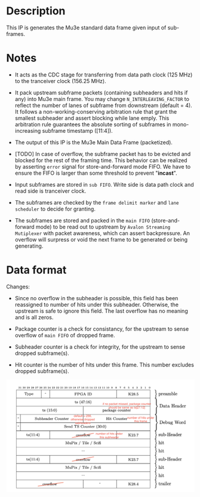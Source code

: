 # **Description**

This IP is generates the Mu3e standard data frame given input of sub-frames.

# **Notes**

* It acts as the CDC stage for transferring from data path clock (125 MHz) to the tranceiver clock (156.25 MHz). 

* It pack upstream subframe packets (containing subheaders and hits if any) into Mu3e main frame. You may change `N_INTERLEAVING_FACTOR` to reflect the number of lanes of subframe from downstream (default = 4). It follows a non-working-conserving arbitration rule that grant the smallest subheader and assert blocking while lane emply. This arbitration rule guarantees the absolute sorting of subframes in mono-increasing subframe timestamp ([11:4]). 

* The output of this IP is the Mu3e Main Data Frame (packetized).

* [TODO] In case of overflow, the subframe packet has to be evicted and blocked for the rest of the framing time. This behavior can be realized by asserting `error` signal for store-and-forward mode FIFO. We have to ensure the FIFO is larger than some threshold to prevent "**incast**". 

* Input subframes are stored in `sub FIFO`. Write side is data path clock and read side is tranceiver clock. 

* The subframes are checked by the `frame delimit marker` and `lane scheduler` to decide for granting. 

* The subframes are stored and packed in the `main FIFO` (store-and-forward mode) to be read out to upstream by `Avalon Streaming Mutiplexer` with packet awareness, which can assert backpressure. An overflow will surpress or void the next frame to be generated or being generating. 

# **Data format**

Changes: 

* Since no overflow in the subheader is possible, this field has been reassigned to number of hits under this subheader. Otherwise, the upstream is safe to ignore this field. The last overflow has no meaning and is all zeros. 

* Package counter is a check for consistancy, for the upstream to sense overflow of `main FIFO` of dropped frame. 

* Subheader counter is a check for integrity, for the upstream to sense dropped subframe(s).

* Hit counter is the number of hits under this frame. This number excludes dropped subframe(s). 


![Data Frame!](./frame_mod.png "Data Frame")
